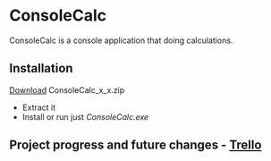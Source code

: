 # ConsoleCalc

ConsoleCalc is a console application that doing calculations.

## Installation
[Download](https://github.com/Tymisko/ConsoleCalc/releases) ConsoleCalc_x_x.zip
- Extract it
- Install or run just *ConsoleCalc.exe*

## Project progress and future changes - [Trello](https://trello.com/b/ZMlxIAII/consolecalc)

